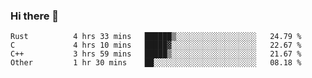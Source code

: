 ### Hi there 👋

<!--
**WShiBin/WShiBin** is a ✨ _special_ ✨ repository because its `README.md` (this file) appears on your GitHub profile.

Here are some ideas to get you started:

- 🔭 I’m currently working on ...
- 🌱 I’m currently learning ...
- 👯 I’m looking to collaborate on ...
- 🤔 I’m looking for help with ...
- 💬 Ask me about ...
- 📫 How to reach me: ...
- 😄 Pronouns: ...
- ⚡ Fun fact: ...
-->

<!--START_SECTION:waka-->

```text
Rust          4 hrs 33 mins   ██████▒░░░░░░░░░░░░░░░░░░   24.79 %
C             4 hrs 10 mins   █████▓░░░░░░░░░░░░░░░░░░░   22.67 %
C++           3 hrs 59 mins   █████▒░░░░░░░░░░░░░░░░░░░   21.67 %
Other         1 hr 30 mins    ██░░░░░░░░░░░░░░░░░░░░░░░   08.18 %
```

<!--END_SECTION:waka-->

